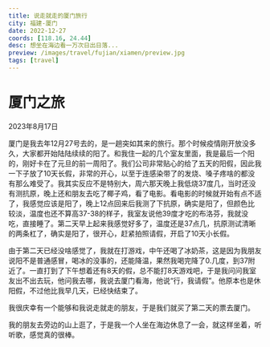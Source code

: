 ```yaml
---
title: 说走就走的厦门旅行
city: 福建-厦门
date: 2022-12-27
coords: [118.16, 24.44]
desc: 想坐在海边看一万次日出日落...
preview: /images/travel/fujian/xiamen/preview.jpg
tags: [travel]
---
```


# 厦门之旅

2023年8月17日

厦门是我去年12月27号去的，是一趟突如其来的旅行。那个时候疫情刚开放没多久，大家都开始陆陆续续的阳了。和我住一起的几个室友里面，我是最后一个阳的，刚好卡在了元旦的前一周阳了。我们公司非常贴心的给了五天的阳假，因此我一下子放了10天长假，非常的开心，以至于连感染带了的发烧、嗓子疼啥的都没有那么难受了。我其实反应不是特别大，周六那天晚上我低烧37度几，当时还没有测抗原，晚上还和朋友去吃了椰子鸡，看了电影。看电影的时候就开始有点不适了，我感觉应该是阳了，晚上12点回来后我测了下抗原，确实是阳了，但颜色比较淡，温度也还不算高37-38的样子，我室友说他39度才吃的布洛芬，我就没吃，直接睡了。第二天早上起来我感觉好多了，温度还是37点几，抗原测试清晰的两条杠了，确实是阳了，很开心，赶紧拍照请假，开启了10天小长假。

由于第二天已经没啥感觉了，我就在打游戏，中午还喝了冰奶茶，这是因为我朋友说阳不是普通感冒，喝冰的没事的，还能降温，果然我喝完降了0.几度，到37附近了。一直打到了下午想着还有8天的假，总不能打8天游戏吧，于是我问问我室友出不出去玩，他问我去哪，我说去厦门看海，他说“行，我请假”。他原本也是休阳假，不过他比我早几天，已经快结束了。

我很庆幸有一个能够和我说走就走的朋友，于是我们就买了第二天的票去厦门。

我的朋友去旁边的山上逛了，于是我一个人坐在海边休息了一会，就这样坐着，听听歌，感觉真的很棒。

<VideoItem src="/images/travel/fujian/xiamen/shatan.mp4" />
